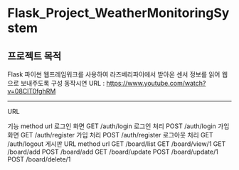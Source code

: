 # Flask_Project_WeatherMonitoringSystem

프로젝트 목적
---
Flask 파이썬 웹프레임워크를 사용하여 라즈베리파이에서 받아온 센서 정보를 읽어 웹으로 보내주도록 구성
동작시연 URL : https://www.youtube.com/watch?v=08ClT0fghRM

---
URL

기능	method	url
로그인 화면	GET	/auth/login
로그인 처리	POST	/auth/login
가입 화면	GET	/auth/register
가입 처리	POST	/auth/register
로그아웃 처리	GET	/auth/logout
게시판 URL
method	url
GET	/board/list
GET	/board/view/1
GET	/board/add
POST	/board/add
GET	/board/update
POST	/board/update/1
POST	/board/delete/1
